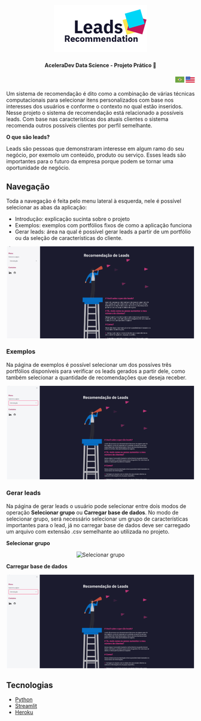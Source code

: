 <h1 align="center">
    <a href = "https://leads-recommendations.herokuapp.com/"><img src = "images/leads_recommendation.png" width="250px"></a>
     <p1 "Clique na imagem acima para ir para a aplicação" /p1>
</h1>

<p1 align= "right">
    <a href = "https://leads-recommendations.herokuapp.com/"></a>
 </p1>

<h4 align="center">
    AceleraDev Data Science - Projeto Prático 🧲
</h4>

<p align= "right">
    <a href = "https://github.com/DarleySoares/leads-recommendations/blob/deploy/README.md"><img src = https://raw.githubusercontent.com/DarleySoares/Data-Science/master/images/brazil.png></a>
    <a href = "https://github.com/DarleySoares/leads-recommendations/blob/deploy/README_ENG.md"><img src = https://raw.githubusercontent.com/DarleySoares/Data-Science/master/images/usa.png></a>
 </p1>


Um sistema de recomendação é dito como a combinação de várias técnicas computacionais para selecionar itens personalizados com base nos interesses dos usuários e conforme o contexto no qual estão inseridos. Nesse projeto o sistema de recomendação está relacionado a possíveis leads. Com base nas características dos atuais clientes o sistema recomenda outros possíveis clientes por perfil semelhante.

**O que são leads?**

Leads são pessoas que demonstraram interesse em algum ramo do seu negócio, por exemolo um conteúdo, produto ou serviço. Esses leads são importantes para o futuro da empresa porque podem se tornar uma oportunidade de negócio.

## Navegação

Toda a navegação é feita pelo menu lateral à esquerda, nele é possível selecionar as abas da aplicação:

- Introdução: explicação sucinta sobre o projeto
- Exemplos: exemplos com portfólios fixos de como a aplicação funciona
- Gerar leads: área na qual é possível gerar leads a partir de um portfólio ou da seleção de características do cliente.

<p align="center">
    <img alt="Páginas" src="images/paginas.gif" width="500px">
</p>

### Exemplos

Na página de exemplos é possível selecionar um dos possíves três portfólios disponíveis para verificar os leads gerados a partir dele, como também selecionar a quantidade de recomendações que deseja receber.

<p align="center">
    <img alt="Exemplos" src="images/exemplos.gif" width="500px">
</p>

### Gerar leads

Na página de gerar leads o usuário pode selecionar entre dois modos de operação **Selecionar grupo** ou **Carregar base de dados**. No modo de selecionar grupo, será necessário selecionar um grupo de características importantes para o lead, já no carregar base de dados deve ser carregado um arquivo com extensão .csv semelhante ao utilizada no projeto.

**Selecionar grupo**

<p align="center">
    <img alt="Selecionar grupo" src="images/gerar_leads_selecionar.gif" width="500px">
</p>

**Carregar base de dados**

<p align="center">
    <img alt="Carregar base de dados" src="images/gerar_leads_portfolio.gif" width="500px">
</p>

## Tecnologias

- [Python](https://www.python.org/)
- [Streamlit](https://www.streamlit.io/)
- [Heroku](https://www.heroku.com)

